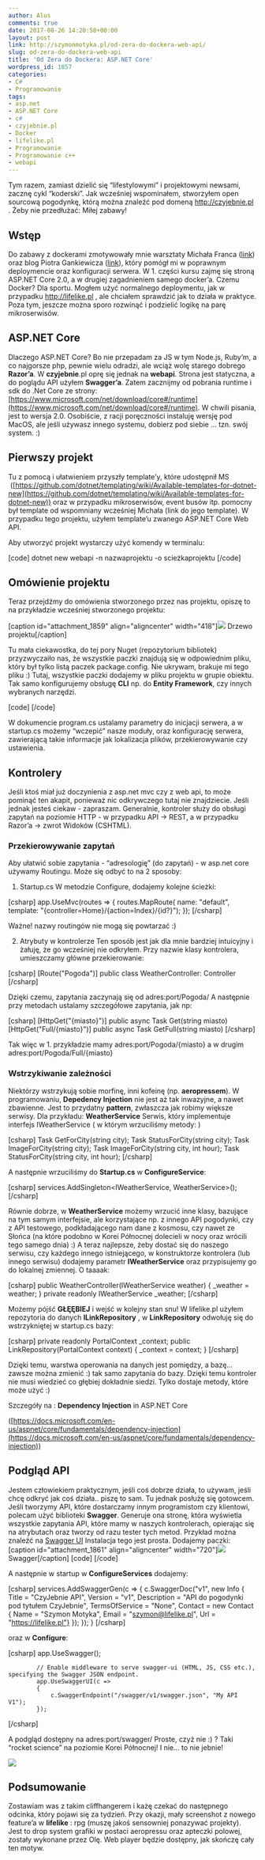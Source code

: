 ```yaml
---
author: Alus
comments: true
date: 2017-08-26 14:20:58+00:00
layout: post
link: http://szymonmotyka.pl/od-zera-do-dockera-web-api/
slug: od-zera-do-dockera-web-api
title: 'Od Zera do Dockera: ASP.NET Core'
wordpress_id: 1857
categories:
- C#
- Programowanie
tags:
- asp.net
- ASP.NET Core
- c#
- czyjebnie.pl
- Docker
- lifelike.pl
- Programowanie
- Programowanie c++
- webapi
---
```


Tym razem, zamiast dzielić się “lifestylowymi” i projektowymi newsami, zacznę cykl “koderski”.
Jak wcześniej wspominałem, stworzyłem open sourcową pogodynkę, którą można znaleźć pod domeną [http://czyjebnie.pl ](http://czyjebnie.pl).
Żeby nie przedłużać: Miłej zabawy!


## Wstęp


Do zabawy z dockerami zmotywowały mnie warsztaty Michała Franca ([link](http://www.mfranc.com)) oraz blog Piotra Gankiewicza ([link](http://piotrgankiewicz.com/blog/)), który pomógł mi w poprawnym deploymencie oraz konfiguracji serwera. W 1. części kursu zajmę się stroną ASP.NET Core 2.0, a w drugiej zagadnieniem samego docker’a.
Czemu Docker? Dla sportu. Mogłem użyć normalnego deploymentu, jak w przypadku http://lifelike.pl , ale chciałem sprawdzić jak to działa w praktyce. Poza tym, jeszcze można sporo rozwinąć i podzielić logikę na parę mikroserwisów.


## ASP.NET Core


Dlaczego ASP.NET Core? Bo nie przepadam za JS w tym Node.js, Ruby’m, a co najgorsze php, pewnie wielu odradzi, ale wciąż wolę starego dobrego **Razor’a**. W **czyjebnie**.pl oprę się jednak na **webapi**. Strona jest statyczna, a do poglądu API użyłem **Swagger’a**.
Zatem zacznijmy od pobrania runtime i sdk do .Net Core ze strony: [https://www.microsoft.com/net/download/core#/runtime](https://www.microsoft.com/net/download/core#/runtime). W chwili pisania, jest to wersja 2.0. Osobiście, z racji poręczności instaluję wersję pod MacOS, ale jeśli używasz innego systemu, dobierz pod siebie … tzn. swój system. :)


## Pierwszy projekt


Tu z pomocą i ułatwieniem przyszły template’y, które udostępnił MS  ([https://github.com/dotnet/templating/wiki/Available-templates-for-dotnet-new](https://github.com/dotnet/templating/wiki/Available-templates-for-dotnet-new)) oraz w przypadku mikroserwisów, event busów itp. pomocny był template od wspomniany wcześniej Michała (link do jego template).
W przypadku tego projektu, użyłem template’u zwanego ASP.NET Core Web API.

Aby utworzyć projekt wystarczy użyć komendy w terminalu:

[code]
	dotnet new webapi -n nazwaprojektu -o scieżkaprojektu
[/code]



## Omówienie projektu


Teraz przejdźmy do omówienia stworzonego przez nas projektu, opiszę to na przykładzie wcześniej stworzonego projektu:

[caption id="attachment_1859" align="aligncenter" width="418"][![](http://szymonmotyka.pl/wp-content/uploads/2017/08/Screenshot-2017-08-25-15.06.05-418x1024.png)](http://szymonmotyka.pl/wp-content/uploads/2017/08/Screenshot-2017-08-25-15.06.05.png) Drzewo projektu[/caption]

Tu mała ciekawostka, do tej pory Nuget (repozytorium bibliotek) przyzwyczaiło nas, że wszystkie paczki znajdują się w odpowiednim pliku, który był tylko listą paczek package.config. Nie ukrywam, brakuje mi tego pliku :)
Tutaj, wszystkie paczki dodajemy w pliku projektu w grupie obiektu. Tak samo konfigurujemy obsługę **CLI** np. do **Entity Framework**, czy innych wybranych narzędzi.

[code]
	<ItemGroup>
    		<PackageReference Include="Microsoft.AspNetCore" Version="2.0.0" />
	</ItemGroup>
[/code]

W dokumencie program.cs ustalamy parametry do inicjacji serwera, a w startup.cs możemy “wczepić” nasze moduły, oraz konfigurację serwera, zawierającą takie informacje jak lokalizacja plików, przekierowywanie czy ustawienia.


## Kontrolery


Jeśli ktoś miał już doczynienia z asp.net mvc czy z web api, to może pominąć ten akapit, ponieważ nic odkrywczego tutaj nie znajdziecie. Jeśli jednak jesteś ciekaw - zapraszam. Generalnie, kontroler służy do obsługi zapytań na poziomie HTTP - w przypadku API -> REST, a w przypadku Razor’a -> zwrot Widoków (CSHTML).


### Przekierowywanie zapytań


Aby ułatwić sobie zapytania - “adresologię” (do zapytań) - w asp.net core używamy Routingu. Może się odbyć to na 2 sposoby:

1. Startup.cs
W metodzie Configure, dodajemy kolejne ścieżki:

[csharp]
     app.UseMvc(routes =>
            {
                routes.MapRoute(
                    name: "default",
                    template: "{controller=Home}/{action=Index}/{id?}");
            });
[/csharp]

Ważne! nazwy routingów nie mogą się powtarzać :)

2. Atrybuty w kontrolerze
Ten sposób jest jak dla mnie bardziej intuicyjny i żałuję, że go wcześniej nie odkryłem. Przy nazwie klasy kontrolera, umieszczamy główne przekierowanie:

[csharp]
    [Route("Pogoda")]
    public class WeatherController: Controller
[/csharp]

Dzięki czemu, zapytania zaczynają się od adres:port/Pogoda/
A następnie przy metodach ustalamy szczegółowe zapytania, jak np:

[csharp]
        [HttpGet("{miasto}")]
        public async Task<IActionResult> Get(string miasto)
	[HttpGet("Full/{miasto}")]
        public async Task<IActionResult> GetFull(string miasto)
[/csharp]

Tak więc w 1. przykładzie mamy adres:port/Pogoda/{miasto} a w drugim adres:port/Pogoda/Full/{miasto}


### Wstrzykiwanie zależności


Niektórzy wstrzykują sobie morfinę, inni kofeinę (np. **aeropressem**). W programowaniu, **Depedency Injection** nie jest aż tak inwazyjne, a nawet zbawienne. Jest to przydatny **pattern**, zwłaszcza jak robimy większe serwisy.
Dla przykładu: **WeatherService**
Serwis, który implementuje interfejs IWeatherService ( w którym wrzuciliśmy metody: )

[csharp]
        Task<Weather> GetForCity(string city);
        Task<WeatherSummary>  StatusForCity(string city);
        Task<FileStream> ImageForCity(string city);
        Task<FileStream> ImageForCity(string city, int hour);
        Task<WeatherSummar>  StatusForCity(string city, int hour);
[/csharp]

A następnie wrzuciliśmy do **Startup.cs** w **ConfigureService**:

[csharp]
            services.AddSingleton<IWeatherService, WeatherService>();
[/csharp]

Równie dobrze, w **WeatherService** możemy wrzucić inne klasy, bazujące na tym samym interfejsie, ale korzystające np. z innego API pogodynki, czy z API testowego, podkładającego nam dane z kosmosu, czy nawet ze Słońca (na które podobno w Korei Północnej dolecieli w nocy oraz wrócili tego samego dnia) :)
A teraz najlepsze, żeby dostać się do naszego serwisu, czy każdego innego istniejącego, w konstruktorze kontrolera (lub innego serwisu)
dodajemy parametr **IWeatherService** oraz przypisujemy go do lokalnej zmiennej.
O taaaak:

[csharp]
public WeatherController(IWeatherService weather)
        {
            _weather = weather;
        }
        private readonly IWeatherService _weather;
[/csharp]

Możemy pójść **GŁĘĘBIEJ** i wejść w kolejny stan snu!
W lifelike.pl użyłem repozytoria do danych **ILinkRepository** , w **LinkRepository** odwołuję się do wstrzykniętej w startup.cs bazy:

[csharp]
  private readonly PortalContext _context;
        public LinkRepository(PortalContext context)
        {
            _context = context;
        }
[/csharp]

Dzięki temu, warstwa operowania na danych jest pomiędzy, a bazę… zawsze można zmienić :) tak samo zapytania do bazy. Dzięki temu kontroler nie musi wiedzieć co głębiej dokładnie siedzi. Tylko dostaje metody, które może użyć :)

Szczegóły na : **Dependency Injection** in ASP.NET Core

([https://docs.microsoft.com/en-us/aspnet/core/fundamentals/dependency-injection](https://docs.microsoft.com/en-us/aspnet/core/fundamentals/dependency-injection))


## Podgląd API


Jestem człowiekiem praktycznym, jeśli coś dobrze działa, to używam, jeśli chcę odkryć jak coś działa.. piszę to sam. Tu jednak posłużę się gotowcem. Jeśli tworzymy API, które dostarczamy innym programistom czy klientowi, polecam użyć biblioteki **Swagger**. Generuje ona stronę, która wyświetla wszystkie zapytania API, które mamy w naszych kontrolerach, opierając się na atrybutach oraz tworzy od razu tester tych metod.
Przykład można znaleźć na [Swagger UI](http://czyjebnie.pl/swagger/)
Instalacja tego jest prosta.
Dodajemy paczki:
[caption id="attachment_1861" align="aligncenter" width="720"][![](http://szymonmotyka.pl/wp-content/uploads/2017/08/Screenshot-2017-08-25-15.08.23-785x604.png)](http://szymonmotyka.pl/wp-content/uploads/2017/08/Screenshot-2017-08-25-15.08.23.png) Swagger[/caption]
[code]
    <PackageReference Include="Swashbuckle.AspNetCore" Version="1.0.0" />
    <PackageReference Include="Swashbuckle.AspNetCore.Swagger" Version="1.0.0" />
    <PackageReference Include="Swashbuckle.AspNetCore.SwaggerGen" Version="1.0.0" />
    <PackageReference Include="Swashbuckle.AspNetCore.SwaggerUI" Version="1.0.0" />
[/code]

A następnie w startup w **ConfigureServices** dodajemy:

[csharp]
  services.AddSwaggerGen(c =>
            {
                c.SwaggerDoc("v1", new Info { Title = "CzyJebnie API", 
                    Version = "v1",
                    Description = "API do pogodynki pod tytułem CzyJebnie",
                    TermsOfService = "None",
                    Contact = new Contact { Name = "Szymon Motyka", Email = "szymon@lifelike.pl", Url = "https://lifelike.pl"}
                });
            });
}
[/csharp]

oraz w **Configure**:

[csharp]
  app.UseSwagger();

            // Enable middleware to serve swagger-ui (HTML, JS, CSS etc.), specifying the Swagger JSON endpoint.
            app.UseSwaggerUI(c =>
            {
                c.SwaggerEndpoint("/swagger/v1/swagger.json", "My API V1");
            });
[/csharp]

A podgląd dostępny na adres:port/swagger/
Proste, czyż nie :) ? Taki “rocket science” na poziomie Korei Północnej!
I nie… to nie jebnie!

[![](http://szymonmotyka.pl/wp-content/uploads/2017/08/northkorea.gif)](http://szymonmotyka.pl/wp-content/uploads/2017/08/northkorea.gif)


## Podsumowanie


Zostawiam was z takim cliffhangerem i każę czekać do następnego odcinka, który pojawi się za tydzień. Przy okazji, mały screenshot z nowego feature’a w **lifelike** : rpg (muszę jakoś sensowniej ponazywać projekty). Jest to drop system grafiki w postaci aeropressu oraz apteczki polowej, zostały wykonane przez Olę. Web player będzie dostępny, jak skończę cały ten motyw.
